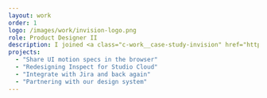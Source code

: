 ```yaml
---
layout: work
order: 1
logo: /images/work/invision-logo.png
role: Product Designer II
description: I joined <a class="c-work__case-study-invision" href="https://www.invisionapp.com/">InVision</a> in 2018 to focus on the developer experience. I lead the <a class="c-work__case-study-invision" href="https://www.invisionapp.com/feature/inspect">Inspect</a> team, and supported the <a class="c-work__case-study-invision" href="https://www.invisionapp.com/design-system-manager">Design System Manager</a> and <a class="c-work__case-study-invision" href="https://www.invisionapp.com/studio">Studio Cloud</a> products. We were responsible for delivering new experiences and improving existing features that helped software design and engineering teams around the world. In addition to product team work, I operated as the internal design system partner. I made sure every delivery team’s needs were met through bi-weekly office hours, contributed new components and icons, and led a large refactor of spacing and component sizes to set up all future teams for success.
projects:
  - "Share UI motion specs in the browser"
  - "Redesigning Inspect for Studio Cloud"
  - "Integrate with Jira and back again"
  - "Partnering with our design system"
---
```

